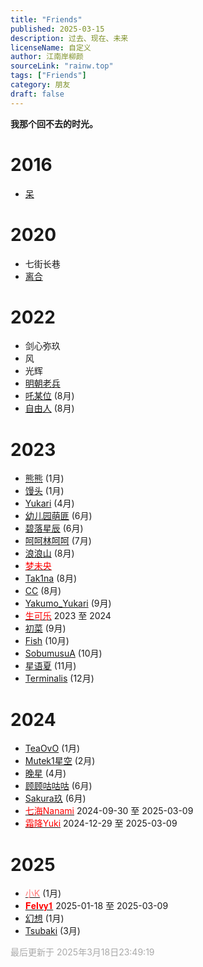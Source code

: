 ```yaml
---
title: "Friends"
published: 2025-03-15
description: 过去、现在、未来
licenseName: 自定义
author: 江南岸柳颜
sourceLink: "rainw.top"
tags: ["Friends"]
category: 朋友
draft: false
---
```


**我那个回不去的时光。**

# 2016
- [呆](https://steamcommunity.com/profiles/76561199172556849/)

# 2020
- 七街长巷
- [离合](https://steamcommunity.com/profiles/76561199243850182)

# 2022
- 剑心弥玖
- 风
- 光辉
- [明朝老兵](https://steamcommunity.com/profiles/76561198994991313)
- [吒某位](https://steamcommunity.com/profiles/76561199143637350) (8月)
- [自由人](https://steamcommunity.com/profiles/76561198837752807) (8月)


# 2023
- [熊熊](https://steamcommunity.com/profiles/76561198849046684) (1月)
- [馒头](https://steamcommunity.com/profiles/76561198443411885) (1月)
- [Yukari](https://steamcommunity.com/profiles/76561199192625212) (4月)
- [幼儿园萌匪](https://steamcommunity.com/profiles/76561198918160075) (6月)
- [碧落星辰](https://steamcommunity.com/profiles/76561199206975005) (6月)
- [呵呵林呵呵](https://steamcommunity.com/profiles/76561199109872048) (7月)
- [浪浪山](https://steamcommunity.com/profiles/76561199045732573) (8月)
- [<span style="color:rgb(255, 0, 0)">梦未央</span>](https://steamcommunity.com/profiles/76561198967455479)
- [Tak1na](https://steamcommunity.com/profiles/76561199364880383) (8月)
- [CC](https://steamcommunity.com/profiles/76561199157869062) (8月)
- [Yakumo_Yukari](https://steamcommunity.com/profiles/76561198393247655) (9月)
- [<span style="color:rgb(255, 0, 0)">生可乐</span>](https://steamcommunity.com/profiles/76561199401070006) 2023 至 2024
- [初菜](https://steamcommunity.com/profiles/76561199372794867) (9月)
- [Fish](https://steamcommunity.com/profiles/76561199426944104) (10月)
- [SobumusuA](https://steamcommunity.com/profiles/76561198985523543) (10月)
- [星语夏](https://steamcommunity.com/profiles/76561198373850548) (11月)
- [Terminalis](https://steamcommunity.com/profiles/76561199140321763) (12月)

# 2024
- [TeaOvO](https://steamcommunity.com/profiles/76561199231335817) (1月)
- [Mutek1星空](https://steamcommunity.com/profiles/76561199015172939) (2月)  
- [晚星](https://steamcommunity.com/profiles/76561199072015238) (4月)
- [顾顾咕咕咕](https://steamcommunity.com/profiles/76561198453703094) (6月) 
- [Sakura玖](https://steamcommunity.com/profiles/76561199356095888) (6月)
- [<span style="color:rgb(255, 0, 0)">七海Nanami</span>](https://steamcommunity.com/profiles/76561199212014567) 2024-09-30 至 2025-03-09
- [<span style="color:rgb(255, 0, 0)">霜降Yuki</span>](https://steamcommunity.com/profiles/76561199372271978) 2024-12-29 至 2025-03-09

# 2025
- [<span style="color:rgb(255, 120, 120)">小K</span>](https://steamcommunity.com/profiles/76561198931014672) (1月)
- [<span style="color:rgb(255, 0, 0)">𝐅𝐞𝐈𝐯𝐲𝟏</span>](https://steamcommunity.com/profiles/76561198274184226) 2025-01-18 至 2025-03-09
- [幻想](https://steamcommunity.com/profiles/76561199005295774) (1月)
- [Tsubaki](https://steamcommunity.com/profiles/76561198997624879) (3月)

<span style="color: #A9A9A9">最后更新于 2025年3月18日23:49:19</span>